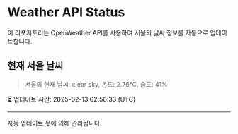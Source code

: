 
# Weather API Status

이 리포지토리는 OpenWeather API를 사용하여 서울의 날씨 정보를 자동으로 업데이트합니다.

## 현재 서울 날씨
> 서울의 현재 날씨: clear sky, 온도: 2.76°C, 습도: 41%

⏳ 업데이트 시간: 2025-02-13 02:56:33 (UTC)

---
자동 업데이트 봇에 의해 관리됩니다.
